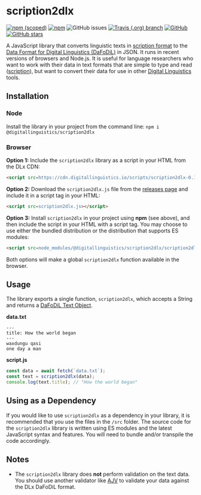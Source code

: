 # scription2dlx

[![npm (scoped)](https://img.shields.io/npm/v/@digitallinguistics/scription2dlx.svg)][GitHub]
[![npm](https://img.shields.io/npm/dt/@digitallinguistics/scription2dlx.svg)][npm]
![GitHub issues](https://img.shields.io/github/issues/digitallinguistics/scription2dlx.svg)
[![Travis (.org) branch](https://img.shields.io/travis/digitallinguistics/scription2dlx/master.svg)][Travis CI]
[![GitHub](https://img.shields.io/github/license/digitallinguistics/scription2dlx.svg)][license]
[![GitHub stars](https://img.shields.io/github/stars/digitallinguistics/scription2dlx.svg?style=social)][GitHub]

A JavaScript library that converts linguistic texts in [scription format][scription] to the [Data Format for Digital Linguistics (DaFoDiL)][DaFoDiL] in JSON. It runs in recent versions of browsers and Node.js. It is useful for language researchers who want to work with their data in text formats that are simple to type and read ([scription][scription]), but want to convert their data for use in other [Digital Linguistics][DLx] tools.

## Installation

### Node

Install the library in your project from the command line: `npm i @digitallinguistics/scription2dlx`

### Browser

**Option 1:** Include the `scription2dlx` library as a script in your HTML from the DLx CDN:

```html
<script src=https://cdn.digitallinguistics.io/scripts/scription2dlx-0.1.0.js></script>
```

**Option 2:** Download the `scription2dlx.js` file from the [releases page][releases] and include it in a script tag in your HTML:

```html
<script src=scription2dlx.js></script>
```

**Option 3:** Install `scription2dlx` in your project using **npm** (see above), and then include the script in your HTML with a script tag. You may choose to use either the bundled distribution or the distribution that supports ES modules:

```html
<script src=node_modules/@digitallinguistics/scription2dlx/scription2dlx.js></script>
```

Both options will make a global `scription2dlx` function available in the browser.

## Usage

The library exports a single function, `scription2dlx`, which accepts a String and returns a [DaFoDiL Text Object][Text].

**data.txt**
```
---
title: How the world began
---
waxdungu qasi
one day a man
```

**script.js**
```js
const data = await fetch(`data.txt`);
const text = scription2dlx(data);
console.log(text.title); // "How the world began"
```

## Using as a Dependency

If you would like to use `scription2dlx` as a dependency in your library, it is recommended that you use the files in the `/src` folder. The source code for the `scription2dlx` library is written using ES modules and the latest JavaScript syntax and features. You will need to bundle and/or transpile the code accordingly.

## Notes

* The `scription2dlx` library does **not** perform validation on the text data. You should use another validator like [AJV][AJV] to validate your data against the DLx DaFoDiL format.

[AJV]:       https://www.npmjs.com/package/ajv
[DaFoDiL]:   https://spec.digitallinguistics.io
[DLx]:       https://digitallinguistics.io
[GitHub]:    https://github.com/digitallinguistics/scription2dlx
[license]:   https://github.com/digitallinguistics/scription2dlx/blob/master/LICENSE.md
[npm]:       https://www.npmjs.com/package/@digitallinguistics/scription2dlx
[releases]:  https://github.com/digitallinguistics/scription2dlx/releases
[scription]: https://scription.digitallinguistics.io
[Text]:      https://spec.digitallinguistics.io/schemas/Text.html
[Travis CI]: https://travis-ci.org/digitallinguistics/scription2dlx

